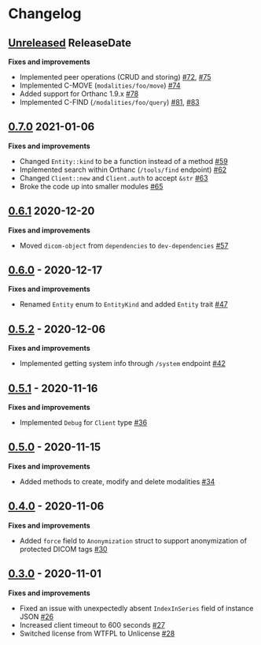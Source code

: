 # Changelog

<!-- next-header -->

## [Unreleased](https://github.com/Ch00k/orthanc-rs/compare/0.7.0...HEAD) ReleaseDate

**Fixes and improvements**

* Implemented peer operations (CRUD and storing) [#72](https://github.com/Ch00k/orthanc-rs/pull/72),
  [#75](https://github.com/Ch00k/orthanc-rs/pull/75)
* Implemented C-MOVE (`modalities/foo/move`) [#74](https://github.com/Ch00k/orthanc-rs/pull/74)
* Added support for Orthanc 1.9.x [#78](https://github.com/Ch00k/orthanc-rs/pull/78)
* Implemented C-FIND (`/modalities/foo/query`) [#81](https://github.com/Ch00k/orthanc-rs/pull/81),
  [#83](https://github.com/Ch00k/orthanc-rs/pull/83)

## [0.7.0](https://github.com/Ch00k/orthanc-rs/compare/0.6.1...0.7.0) 2021-01-06

**Fixes and improvements**

* Changed `Entity::kind` to be a function instead of a method [#59](https://github.com/Ch00k/orthanc-rs/pull/59)
* Implemented search within Orthanc (`/tools/find` endpoint) [#62](https://github.com/Ch00k/orthanc-rs/pull/62)
* Changed `Client::new` and `Client.auth` to accept `&str` [#63](https://github.com/Ch00k/orthanc-rs/pull/63)
* Broke the code up into smaller modules [#65](https://github.com/Ch00k/orthanc-rs/pull/65)

## [0.6.1](https://github.com/Ch00k/orthanc-rs/compare/0.6.0...0.6.1) 2020-12-20

**Fixes and improvements**

* Moved `dicom-object` from `dependencies` to `dev-dependencies` [#57](https://github.com/Ch00k/orthanc-rs/pull/57)

## [0.6.0](https://github.com/Ch00k/orthanc-rs/compare/0.5.2...0.6.0) - 2020-12-17

**Fixes and improvements**

* Renamed `Entity` enum to `EntityKind` and added `Entity` trait [#47](https://github.com/Ch00k/orthanc-rs/pull/47)

## [0.5.2](https://github.com/Ch00k/orthanc-rs/compare/0.5.1...0.5.2) - 2020-12-06

**Fixes and improvements**

* Implemented getting system info through `/system` endpoint [#42](https://github.com/Ch00k/orthanc-rs/pull/42)

## [0.5.1](https://github.com/Ch00k/orthanc-rs/compare/0.5.0...0.5.1) - 2020-11-16

**Fixes and improvements**

* Implemented `Debug` for `Client` type [#36](https://github.com/Ch00k/orthanc-rs/pull/36)

## [0.5.0](https://github.com/Ch00k/orthanc-rs/compare/0.4.0...0.5.0) - 2020-11-15

**Fixes and improvements**

* Added methods to create, modify and delete modalities [#34](https://github.com/Ch00k/orthanc-rs/pull/34)


## [0.4.0](https://github.com/Ch00k/orthanc-rs/compare/0.3.0...0.4.0) - 2020-11-06

**Fixes and improvements**

* Added `force` field to `Anonymization` struct to support anonymization of protected DICOM tags
  [#30](https://github.com/Ch00k/orthanc-rs/pull/30)

## [0.3.0](https://github.com/Ch00k/orthanc-rs/compare/0.2.1...0.3.0) - 2020-11-01

**Fixes and improvements**

* Fixed an issue with unexpectedly absent `IndexInSeries` field of instance JSON
  [#26](https://github.com/Ch00k/orthanc-rs/pull/26)
* Increased client timeout to 600 seconds [#27](https://github.com/Ch00k/orthanc-rs/pull/27)
* Switched license from WTFPL to Unlicense [#28](https://github.com/Ch00k/orthanc-rs/pull/28)

